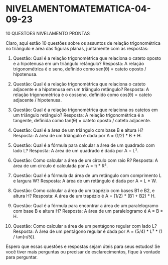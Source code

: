 # NIVELAMENTOMATEMATICA-04-09-23

10 QUESTOES NIVELAMENTO PRONTAS 

Claro, aqui estão 10 questões sobre os assuntos de relação trigonométrica no triângulo e área das figuras planas, juntamente com as respostas:

1. Questão: Qual é a relação trigonométrica que relaciona o cateto oposto e a hipotenusa em um triângulo retângulo?
   Resposta: A relação trigonométrica é o seno, definido como sen(θ) = cateto oposto / hipotenusa.

2. Questão: Qual é a relação trigonométrica que relaciona o cateto adjacente e a hipotenusa em um triângulo retângulo?
   Resposta: A relação trigonométrica é o cosseno, definido como cos(θ) = cateto adjacente / hipotenusa.

3. Questão: Qual é a relação trigonométrica que relaciona os catetos em um triângulo retângulo?
   Resposta: A relação trigonométrica é a tangente, definida como tan(θ) = cateto oposto / cateto adjacente.

4. Questão: Qual é a área de um triângulo com base B e altura H?
   Resposta: A área de um triângulo é dada por A = (1/2) * B * H.

5. Questão: Qual é a fórmula para calcular a área de um quadrado com lado L?
   Resposta: A área de um quadrado é dada por A = L².

6. Questão: Como calcular a área de um círculo com raio R?
   Resposta: A área de um círculo é calculada por A = π * R².

7. Questão: Qual é a fórmula da área de um retângulo com comprimento L e largura W?
   Resposta: A área de um retângulo é dada por A = L * W.

8. Questão: Como calcular a área de um trapézio com bases B1 e B2, e altura H?
   Resposta: A área de um trapézio é A = (1/2) * (B1 + B2) * H.

9. Questão: Qual é a fórmula para encontrar a área de um paralelogramo com base B e altura H?
   Resposta: A área de um paralelogramo é A = B * H.

10. Questão: Como calcular a área de um pentágono regular com lado L?
    Resposta: A área de um pentágono regular é dada por A = (5/4) * L² * (1 / tan(π/5)).

Espero que essas questões e respostas sejam úteis para seus estudos! Se você tiver mais perguntas ou precisar de esclarecimentos, fique à vontade para perguntar.
